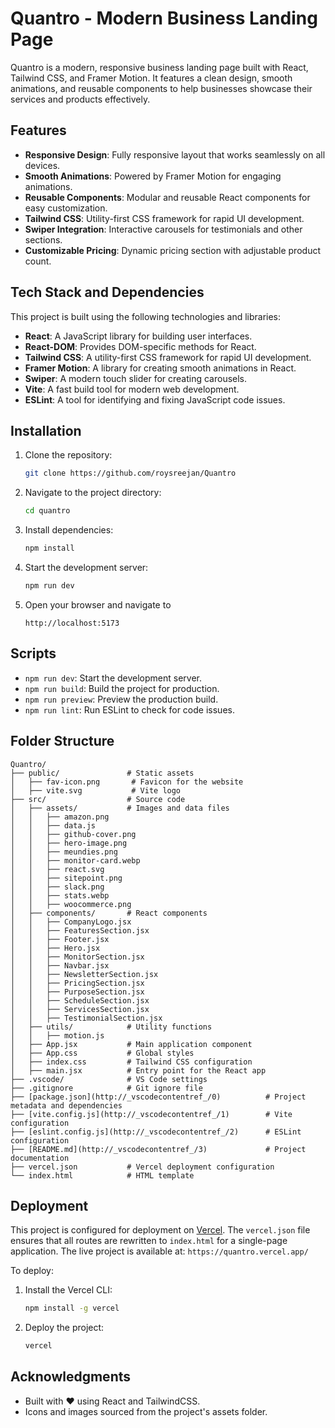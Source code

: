 # Quantro - Modern Business Landing Page

Quantro is a modern, responsive business landing page built with React, Tailwind CSS, and Framer Motion. It features a clean design, smooth animations, and reusable components to help businesses showcase their services and products effectively.

## Features

- **Responsive Design**: Fully responsive layout that works seamlessly on all devices.
- **Smooth Animations**: Powered by Framer Motion for engaging animations.
- **Reusable Components**: Modular and reusable React components for easy customization.
- **Tailwind CSS**: Utility-first CSS framework for rapid UI development.
- **Swiper Integration**: Interactive carousels for testimonials and other sections.
- **Customizable Pricing**: Dynamic pricing section with adjustable product count.

## Tech Stack and Dependencies

This project is built using the following technologies and libraries:

- **React**: A JavaScript library for building user interfaces.
- **React-DOM**: Provides DOM-specific methods for React.
- **Tailwind CSS**: A utility-first CSS framework for rapid UI development.
- **Framer Motion**: A library for creating smooth animations in React.
- **Swiper**: A modern touch slider for creating carousels.
- **Vite**: A fast build tool for modern web development.
- **ESLint**: A tool for identifying and fixing JavaScript code issues.

## Installation

1. Clone the repository:
   ```bash
   git clone https://github.com/roysreejan/Quantro
   ```
2. Navigate to the project directory:
   ```bash
   cd quantro
   ```

3. Install dependencies:
   ```bash
   npm install
   ```

4. Start the development server:
    ```bash
    npm run dev
    ```

5. Open your browser and navigate to   
   ```
   http://localhost:5173
   ```

## Scripts

- `npm run dev`: Start the development server.
- `npm run build`: Build the project for production.
- `npm run preview`: Preview the production build.
- `npm run lint`: Run ESLint to check for code issues.

## Folder Structure

```
Quantro/
├── public/               # Static assets
│   ├── fav-icon.png       # Favicon for the website
│   ├── vite.svg           # Vite logo
├── src/                  # Source code
│   ├── assets/           # Images and data files
│   │   ├── amazon.png
│   │   ├── data.js
│   │   ├── github-cover.png
│   │   ├── hero-image.png
│   │   ├── meundies.png
│   │   ├── monitor-card.webp
│   │   ├── react.svg
│   │   ├── sitepoint.png
│   │   ├── slack.png
│   │   ├── stats.webp
│   │   ├── woocommerce.png
│   ├── components/       # React components
│   │   ├── CompanyLogo.jsx
│   │   ├── FeaturesSection.jsx
│   │   ├── Footer.jsx
│   │   ├── Hero.jsx
│   │   ├── MonitorSection.jsx
│   │   ├── Navbar.jsx
│   │   ├── NewsletterSection.jsx
│   │   ├── PricingSection.jsx
│   │   ├── PurposeSection.jsx
│   │   ├── ScheduleSection.jsx
│   │   ├── ServicesSection.jsx
│   │   ├── TestimonialSection.jsx
│   ├── utils/            # Utility functions
│   │   ├── motion.js
│   ├── App.jsx           # Main application component
│   ├── App.css           # Global styles
│   ├── index.css         # Tailwind CSS configuration
│   ├── main.jsx          # Entry point for the React app
├── .vscode/              # VS Code settings
├── .gitignore            # Git ignore file
├── [package.json](http://_vscodecontentref_/0)          # Project metadata and dependencies
├── [vite.config.js](http://_vscodecontentref_/1)        # Vite configuration
├── [eslint.config.js](http://_vscodecontentref_/2)      # ESLint configuration
├── [README.md](http://_vscodecontentref_/3)             # Project documentation
├── vercel.json           # Vercel deployment configuration
└── index.html            # HTML template
```

## Deployment

This project is configured for deployment on [Vercel](https://vercel.com). The `vercel.json` file ensures that all routes are rewritten to `index.html` for a single-page application.
The live project is available at: `https://quantro.vercel.app/`

To deploy:

1. Install the Vercel CLI:
   ```bash
   npm install -g vercel
   ```

2. Deploy the project:
   ```bash
   vercel
   ```

## Acknowledgments

- Built with ❤️ using React and TailwindCSS.
- Icons and images sourced from the project's assets folder.